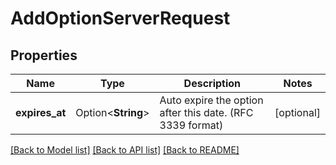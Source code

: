 # AddOptionServerRequest

## Properties

Name | Type | Description | Notes
------------ | ------------- | ------------- | -------------
**expires_at** | Option<**String**> | Auto expire the option after this date. (RFC 3339 format) | [optional]

[[Back to Model list]](../README.md#documentation-for-models) [[Back to API list]](../README.md#documentation-for-api-endpoints) [[Back to README]](../README.md)


